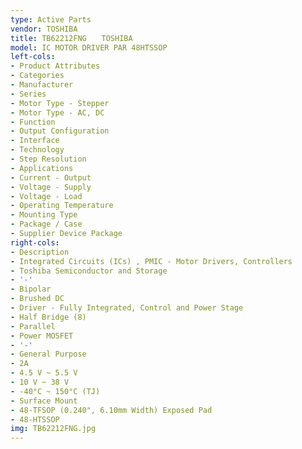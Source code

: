 ```yaml
---
type: Active Parts
vendor: TOSHIBA
title: TB62212FNG　　TOSHIBA
model: IC MOTOR DRIVER PAR 48HTSSOP
left-cols:
- Product Attributes
- Categories
- Manufacturer
- Series
- Motor Type - Stepper
- Motor Type - AC, DC
- Function
- Output Configuration
- Interface
- Technology
- Step Resolution
- Applications
- Current - Output
- Voltage - Supply
- Voltage - Load
- Operating Temperature
- Mounting Type
- Package / Case
- Supplier Device Package
right-cols:
- Description
- Integrated Circuits (ICs) , PMIC - Motor Drivers, Controllers
- Toshiba Semiconductor and Storage
- '-'
- Bipolar
- Brushed DC
- Driver - Fully Integrated, Control and Power Stage
- Half Bridge (8)
- Parallel
- Power MOSFET
- '-'
- General Purpose
- 2A
- 4.5 V ~ 5.5 V
- 10 V ~ 38 V
- -40°C ~ 150°C (TJ)
- Surface Mount
- 48-TFSOP (0.240", 6.10mm Width) Exposed Pad
- 48-HTSSOP
img: TB62212FNG.jpg
---
```

